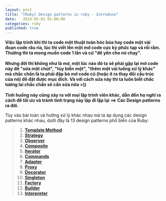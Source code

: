 ```yaml
---
layout: post
title: "[Ruby] Design patterns in ruby - Introduce"
date:   2019-05-01 01:00:00
categories: ruby
published: true
---
```


<p><b>Việc lập trình khi thì ta code một thuật toán hóc búa hay code một vài đoạn code râu ria, lúc thì viết lên một mớ code cực kỳ phức tạp và rối rắm. Thường thì ta mong muốn code 1 lần và cứ "để yên cho nó chạy".
<br/>
<br/>
Nhưng đời thì không như là mơ, một lúc nào đó ta sẽ phải gặp lại mớ code này để "sửa một chút", "tùy biến một", "thêm một vài luồng xử lý khác" mà chắc chắn là ta phải đập bỏ mớ code cũ (hoặc ít ra thay đổi cấu trúc của nó) để đặt được mục đích.
Và với cách sửa này thì ta luôn biết chắc tương lai chắc chắn sẽ cần sửa nữa =))
<br/>
<br/>
Tình huống này cũng xảy ra với mọi lập trình viên khác, dẫn đến họ nghĩ ra cách để tối ưu và tránh tình trạng này lặp đi lặp lại ==> Các Design patterns ra đời.
</b></p>

Tùy vào bài toán và hướng xử lý khác nhau mà ta áp dụng các design patterns khác nhau, dưới đây là 13 design patterns phổ biến của Ruby:
<blockquote>
  <ol>
    <li>
      <a href="{{ site.baseurl }}/ruby/2017/11/04/template-method-design-pattern-in-ruby.html" target="_blank">
        <b>Template Method</b>
      </a>
    </li>
    <li><a href="#" target="_blank"><b>Strategy</b></a></li>
    <li><a href="#" target="_blank"><b>Observer</b></a></li>
    <li><a href="#" target="_blank"><b>Composite</b></a></li>
    <li><a href="#" target="_blank"><b>Iterator</b></a></li>
    <li><a href="#" target="_blank"><b>Commands</b></a></li>
    <li><a href="#" target="_blank"><b>Adapter</b></a></li>
    <li><a href="#" target="_blank"><b>Proxy</b></a></li>
    <li><a href="#" target="_blank"><b>Decorator</b></a></li>
    <li><a href="#" target="_blank"><b>Singleton</b></a></li>
    <li><a href="#" target="_blank"><b>Factory</b></a></li>
    <li><a href="#" target="_blank"><b>Builder</b></a></li>
    <li><a href="#" target="_blank"><b>Interpreter</b></a></li>
  </ol>
</blockquote>
